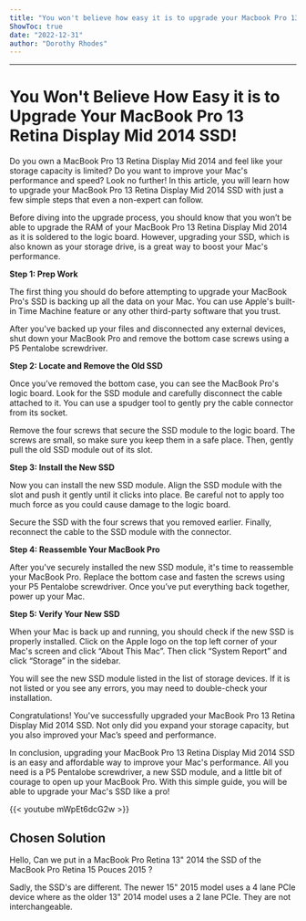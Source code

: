 ```yaml
---
title: "You won't believe how easy it is to upgrade your Macbook Pro 13 Retina Display Mid 2014 SSD!"
ShowToc: true 
date: "2022-12-31"
author: "Dorothy Rhodes"
---
```

*****
# You Won't Believe How Easy it is to Upgrade Your MacBook Pro 13 Retina Display Mid 2014 SSD!

Do you own a MacBook Pro 13 Retina Display Mid 2014 and feel like your storage capacity is limited? Do you want to improve your Mac's performance and speed? Look no further! In this article, you will learn how to upgrade your MacBook Pro 13 Retina Display Mid 2014 SSD with just a few simple steps that even a non-expert can follow.

Before diving into the upgrade process, you should know that you won’t be able to upgrade the RAM of your MacBook Pro 13 Retina Display Mid 2014 as it is soldered to the logic board. However, upgrading your SSD, which is also known as your storage drive, is a great way to boost your Mac's performance.

**Step 1: Prep Work**

The first thing you should do before attempting to upgrade your MacBook Pro's SSD is backing up all the data on your Mac. You can use Apple's built-in Time Machine feature or any other third-party software that you trust.

After you've backed up your files and disconnected any external devices, shut down your MacBook Pro and remove the bottom case screws using a P5 Pentalobe screwdriver.

**Step 2: Locate and Remove the Old SSD**

Once you’ve removed the bottom case, you can see the MacBook Pro's logic board. Look for the SSD module and carefully disconnect the cable attached to it. You can use a spudger tool to gently pry the cable connector from its socket.

Remove the four screws that secure the SSD module to the logic board. The screws are small, so make sure you keep them in a safe place. Then, gently pull the old SSD module out of its slot.

**Step 3: Install the New SSD**

Now you can install the new SSD module. Align the SSD module with the slot and push it gently until it clicks into place. Be careful not to apply too much force as you could cause damage to the logic board.

Secure the SSD with the four screws that you removed earlier. Finally, reconnect the cable to the SSD module with the connector.

**Step 4: Reassemble Your MacBook Pro**

After you've securely installed the new SSD module, it's time to reassemble your MacBook Pro. Replace the bottom case and fasten the screws using your P5 Pentalobe screwdriver. Once you’ve put everything back together, power up your Mac.

**Step 5: Verify Your New SSD**

When your Mac is back up and running, you should check if the new SSD is properly installed. Click on the Apple logo on the top left corner of your Mac's screen and click “About This Mac”. Then click “System Report” and click “Storage” in the sidebar.

You will see the new SSD module listed in the list of storage devices. If it is not listed or you see any errors, you may need to double-check your installation.

Congratulations! You've successfully upgraded your MacBook Pro 13 Retina Display Mid 2014 SSD. Not only did you expand your storage capacity, but you also improved your Mac’s speed and performance.

In conclusion, upgrading your MacBook Pro 13 Retina Display Mid 2014 SSD is an easy and affordable way to improve your Mac's performance. All you need is a P5 Pentalobe screwdriver, a new SSD module, and a little bit of courage to open up your MacBook Pro. With this simple guide, you will be able to upgrade your Mac's SSD like a pro!

{{< youtube mWpEt6dcG2w >}} 



## Chosen Solution
 Hello,
Can we put in a MacBook Pro Retina 13" 2014 the SSD of the MacBook Pro Retina 15 Pouces 2015 ?

 Sadly, the SSD's are different. The newer 15" 2015 model uses a 4 lane PCIe device where as the older 13" 2014 model uses a 2 lane PCIe. They are not interchangeable.




